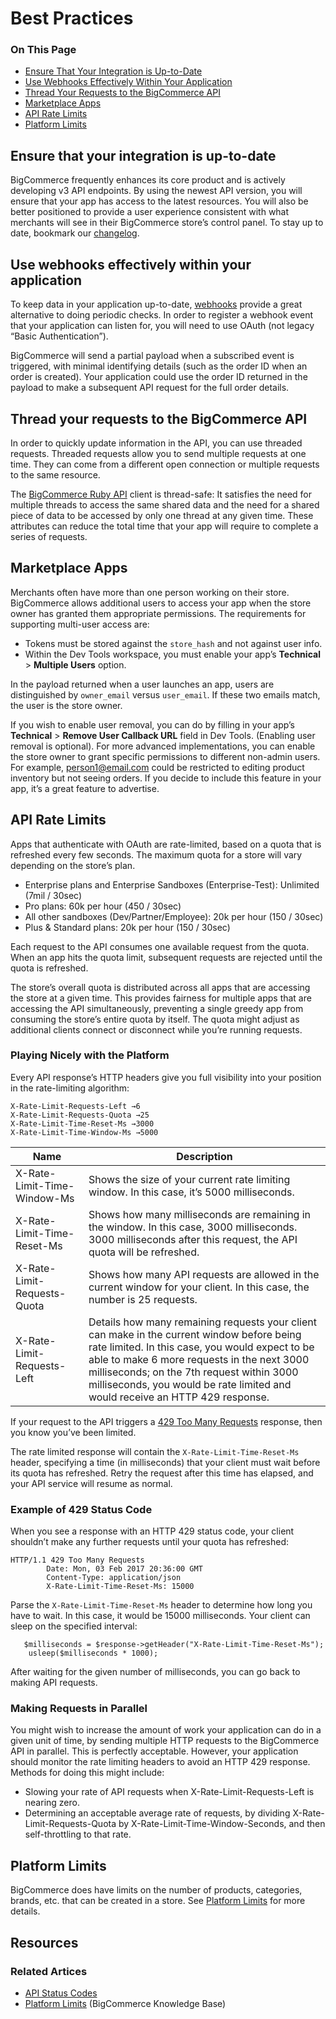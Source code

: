 <h1>Best Practices</h1>
<div class="otp" id="no-index">
	<h3> On This Page </h3>
	<ul>
        <li><a href="#best-practices_integration-up-to-date">Ensure That Your Integration is Up-to-Date</a></li>
        <li><a href="#best-practices_use-webhooks">Use Webhooks Effectively Within Your Application</a></li>
        <li><a href="#best-practices_thread-api-requests">Thread Your Requests to the BigCommerce API</a></li>
        <li><a href="#best-practices_marketplace-apps">Marketplace Apps</a></li>
        <li><a href="#best-practices_rate-limits">API Rate Limits</a></li>
        <li><a href="#best-practices_platform-limits">Platform Limits</a></li>
	</ul>
</div>

<a href='#best-practices_integration-up-to-date' aria-hidden='true' class='block-anchor'  id='best-practices_integration-up-to-date'></a>

## Ensure that your integration is up-to-date

BigCommerce frequently enhances its core product and is actively developing v3 API endpoints. By using the newest API version, you will ensure that your app has access to the latest resources. You will also be better positioned to provide a user experience consistent with what merchants will see in their BigCommerce store’s control panel. To stay up to date, bookmark our [changelog](/changelog). 



<a href='#best-practices_use-webhooks' aria-hidden='true' class='block-anchor'  id='best-practices_use-webhooks'></a>

## Use webhooks effectively within your application

To keep data in your application up-to-date, [webhooks](/api-docs/getting-started/webhooks/about-webhooks) provide a great alternative to doing periodic checks. In order to register a webhook event that your application can listen for, you will need to use OAuth (not legacy “Basic Authentication”).

BigCommerce will send a partial payload when a subscribed event is triggered, with minimal identifying details (such as the order ID when an order is created). Your application could use the order ID returned in the payload to make a subsequent API request for the full order details.



<a href='#best-practices_thread-api-requests' aria-hidden='true' class='block-anchor'  id='best-practices_thread-api-requests'></a>

## Thread your requests to the BigCommerce API

In order to quickly update information in the API, you can use threaded requests. Threaded requests allow you to send multiple requests at one time. They can come from a different open connection or multiple requests to the same resource. 

The [BigCommerce Ruby API](https://github.com/bigcommerce/bigcommerce-api-ruby) client is thread-safe: It satisfies the need for multiple threads to access the same shared data and the need for a shared piece of data to be accessed by only one thread at any given time. These attributes can reduce the total time that your app will require to complete a series of requests.



<a href='#best-practices_marketplace-apps' aria-hidden='true' class='block-anchor'  id='best-practices_marketplace-apps'></a>

## Marketplace Apps

Merchants often have more than one person working on their store. BigCommerce allows additional users to access your app when the store owner has granted them appropriate permissions. The requirements for supporting multi-user access are:
* Tokens must be stored against the `store_hash` and not against user info.
* Within the Dev Tools workspace, you must enable your app’s **Technical** > **Multiple Users** option.

In the payload returned when a user launches an app, users are distinguished by `owner_email` versus `user_email`. If these two emails match, the user is the store owner.

If you wish to enable user removal, you can do by filling in your app’s **Technical** > **Remove User Callback URL** field in Dev Tools. (Enabling user removal is optional).
For more advanced implementations, you can enable the store owner to grant specific permissions to different non-admin users. For example, person1@email.com could be restricted to editing product inventory but not seeing orders. If you decide to include this feature in your app, it’s a great feature to advertise.



<a href='#best-practices_rate-limits' aria-hidden='true' class='block-anchor'  id='best-practices_rate-limits'></a>

## API Rate Limits
Apps that authenticate with OAuth are rate-limited, based on a quota that is refreshed every few seconds. The maximum quota for a store will vary depending on the store’s plan.

* Enterprise plans and Enterprise Sandboxes (Enterprise-Test): Unlimited (7mil / 30sec)
* Pro plans: 60k per hour (450 / 30sec)
* All other sandboxes (Dev/Partner/Employee): 20k per hour (150 / 30sec)
* Plus & Standard plans: 20k per hour (150 / 30sec)

Each request to the API consumes one available request from the quota. When an app hits the quota limit, subsequent requests are rejected until the quota is refreshed.

The store’s overall quota is distributed across all apps that are accessing the store at a given time. This provides fairness for multiple apps that are accessing the API simultaneously, preventing a single greedy app from consuming the store’s entire quota by itself. The quota might adjust as additional clients connect or disconnect while you’re running requests. 

### Playing Nicely with the Platform

Every API response’s HTTP headers give you full visibility into your position in the rate-limiting algorithm:
```
X-Rate-Limit-Requests-Left →6
X-Rate-Limit-Requests-Quota →25
X-Rate-Limit-Time-Reset-Ms →3000
X-Rate-Limit-Time-Window-Ms →5000
```

| Name | Description |
| -- | -- |
| X-Rate-Limit-Time-Window-Ms| Shows the size of your current rate limiting window. In this case, it’s 5000 milliseconds.|
| X-Rate-Limit-Time-Reset-Ms | Shows how many milliseconds are remaining in the window. In this case, 3000 milliseconds. 3000 milliseconds after this request, the API quota will be refreshed. |
| X-Rate-Limit-Requests-Quota | Shows how many API requests are allowed in the current window for your client. In this case, the number is 25 requests. |
| X-Rate-Limit-Requests-Left | Details how many remaining requests your client can make in the current window before being rate limited. In this case, you would expect to be able to make 6 more requests in the next 3000 milliseconds; on the 7th request within 3000 milliseconds, you would be rate limited and would receive an HTTP 429 response.|

If your request to the API triggers a [429 Too Many Requests](/api-docs/getting-started/basics/api-status-codes#api-status-codes_4-client-error) response, then you know you’ve been limited.

The rate limited response will contain the `X-Rate-Limit-Time-Reset-Ms` header, specifying a time (in milliseconds) that your client must wait before its quota has refreshed. Retry the request after this time has elapsed, and your API service will resume as normal.


### Example of 429 Status Code

When you see a response with an HTTP 429 status code, your client shouldn’t make any further requests until your quota has refreshed:

```
HTTP/1.1 429 Too Many Requests
    	Date: Mon, 03 Feb 2017 20:36:00 GMT
    	Content-Type: application/json
    	X-Rate-Limit-Time-Reset-Ms: 15000
```


Parse the `X-Rate-Limit-Time-Reset-Ms` header to determine how long you have to wait. In this case, it would be 15000 milliseconds.
Your client can sleep on the specified interval:

```
   $milliseconds = $response->getHeader("X-Rate-Limit-Time-Reset-Ms");
    usleep($milliseconds * 1000);
```


After waiting for the given number of milliseconds, you can go back to making API requests.

### Making Requests in Parallel
You might wish to increase the amount of work your application can do in a given unit of time, by sending multiple HTTP requests to the BigCommerce API in parallel. This is perfectly acceptable.
However, your application should monitor the rate limiting headers to avoid an HTTP 429 response. Methods for doing this might include:
* Slowing your rate of API requests when X-Rate-Limit-Requests-Left is nearing zero.
* Determining an acceptable average rate of requests, by dividing X-Rate-Limit-Requests-Quota by X-Rate-Limit-Time-Window-Seconds, and then self-throttling to that rate.



<a href='#best-practices_platform-limits' aria-hidden='true' class='block-anchor'  id='best-practices_platform-limits'></a>

## Platform Limits

BigCommerce does have limits on the number of products, categories, brands, etc. that can be created in a store. See [Platform Limits](https://forum.bigcommerce.com/s/article/Platform-Limits#product-catalog-limits) for more details.



## Resources
### Related Artices
* [API Status Codes](https://developer.bigcommerce.com/api-docs/getting-started/api-status-codes)
* [Platform Limits](https://support.bigcommerce.com/s/article/Platform-Limits#product-catalog-limits) (BigCommerce Knowledge Base)

